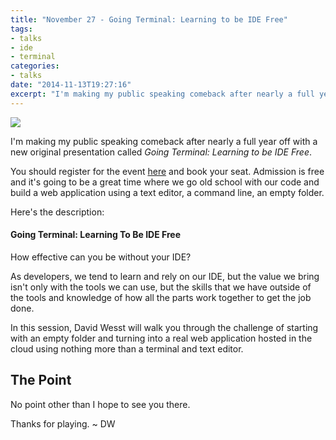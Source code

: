 ```yaml
---
title: "November 27 - Going Terminal: Learning to be IDE Free"
tags:
- talks
- ide
- terminal
categories:
- talks
date: "2014-11-13T19:27:16"
excerpt: "I'm making my public speaking comeback after nearly a full year off with a new original presentation called Going Terminal: Learning to be IDE Free."
---
```

[1]: wpgdotnet.png

![][1]

I'm making my public speaking comeback after nearly a full year off with a new original presentation called _Going Terminal: Learning to be IDE Free_.

You should register for the event [here](http://d.wes.st/14eIC13) and book your seat. Admission is free and it's going to be a great time where we go old school with our code and build a web application using a text editor, a command line, an empty folder.

Here's the description:

#### Going Terminal: Learning To Be IDE Free

How effective can you be without your IDE?

As developers, we tend to learn and rely on our IDE, but the value we bring isn't only with the tools we can use, but the skills that we have outside of the tools and knowledge of how all the parts work together to get the job done.

In this session, David Wesst will walk you through the challenge of starting with an empty folder and turning into a real web application hosted in the cloud using nothing more than a terminal and text editor.

## The Point

No point other than I hope to see you there.

Thanks for playing.  ~ DW